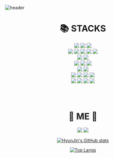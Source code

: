 ![header](https://capsule-render.vercel.app/api?type=Waving&color=gradient&height=300&section=header&text=Welcome%20to%20HyunJin's%20Git%20profile&fontSize=50)

<div align=center>
<h1>📚 STACKS</h1>


  <img src="https://img.shields.io/badge/python-3776AB?style=for-the-badge&logo=python&logoColor=white"> 
  <img src="https://img.shields.io/badge/java-007396?style=for-the-badge&logo=java&logoColor=white"> 
  <img src="https://img.shields.io/badge/c-00599C?style=for-the-badge&logo=c%2B%2B&logoColor=white">
  <br>
  
  <img src="https://img.shields.io/badge/django-092E20?style=for-the-badge&logo=django&logoColor=white">
  <img src="https://img.shields.io/badge/html5-E34F26?style=for-the-badge&logo=html5&logoColor=white"> 
  <img src="https://img.shields.io/badge/css-1572B6?style=for-the-badge&logo=css3&logoColor=white"> 
  <img src="https://img.shields.io/badge/javascript-F7DF1E?style=for-the-badge&logo=javascript&logoColor=black"> 
  <img src="https://img.shields.io/badge/jquery-0769AD?style=for-the-badge&logo=jquery&logoColor=white">
  <br>

  <img src="https://img.shields.io/badge/android-3DDC84?style=for-the-badge&logo=android&logoColor=white">  
  <img src="https://img.shields.io/badge/linux-FCC624?style=for-the-badge&logo=linux&logoColor=black"> 
  <br>

  <img src="https://img.shields.io/badge/Oracle-F80000?style=for-the-badge&logo=Oracle&logoColor=white">  
  <img src="https://img.shields.io/badge/AWS-232F3E?style=for-the-badge&logo=AWS&logoColor=black">
  <img src="https://img.shields.io/badge/MySQL-4479A1?style=for-the-badge&logo=MySQL&logoColor=black"> 
  <br>

  <img src="https://img.shields.io/badge/TensorFlow-FF6F00?style=for-the-badge&logo=TensorFlow&logoColor=white">  
  <img src="https://img.shields.io/badge/OpenCV-5C3EE8?style=for-the-badge&logo=OpenCV&logoColor=white"> 
  <br>

  <img src="https://img.shields.io/badge/Docker-2496ED?style=for-the-badge&logo=Docker&logoColor=white">   
  <img src="https://img.shields.io/badge/Hadoop-66CCFF?style=for-the-badge&logo=ApacheHadoop&logoColor=white"> 
  <img src="https://img.shields.io/badge/Spark-E25A1C?style=for-the-badge&logo=Apache Spark&logoColor=white"> 
  <img src="https://img.shields.io/badge/Airflow-017CEE?style=for-the-badge&logo=Apache Airflow&logoColor=white"> 
  <br>

  <img src="https://img.shields.io/badge/github-181717?style=for-the-badge&logo=github&logoColor=white">
  <img src="https://img.shields.io/badge/git-F05032?style=for-the-badge&logo=git&logoColor=white">
  <img src="https://img.shields.io/badge/Slack-4A154B?style=for-the-badge&logo=Slack&logoColor=white">
  <img src="https://img.shields.io/badge/Trello-0052CC?style=for-the-badge&logo=Trello&logoColor=white">
  <br>
  
  <br><br>


  <h1>🍑 ME 🍑</h1>

  <div>
    <a href="mailto:jhj6740@gmail.com" target="_blank"><img src="https://img.shields.io/badge/Gmail-EA4335?style=flat-square&logo=Gmail&logoColor=white"/></a>
    <a href="https://hub.docker.com/u/jhjzmdk" target="_blank"><img src="https://img.shields.io/badge/DockerHub-2496ED?style=flat-square&logo=Docker&logoColor=white"/></a>
  </div>


  [![HyunJin's GitHub stats](https://github-readme-stats.vercel.app/api?username=cyless-hj&show_icons=true&bg_color=#ffffff&theme=tokyonight)](https://github.com/anuraghazra/github-readme-stats)

  [![Top Langs](https://github-readme-stats.vercel.app/api/top-langs/?username=cyless-hj&layout=compact)](https://github.com/anuraghazra/github-readme-stats)

</div>